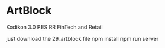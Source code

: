 # ArtBlock
Kodikon 3.0 PES RR
FinTech and Retail



just download the 29_artblock file 
npm install
npm run server
